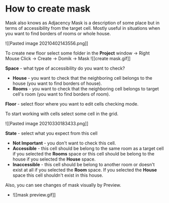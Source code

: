 # How to create mask

Mask also knows as Adjacency Mask is a description of some place but in terms of accessibility from the target cell. Mostly useful in situations when you want to find borders of rooms or whole house.

![[Pasted image 20210402143556.png]]

To create new floor select some folder in the **Project** window -> Right Mouse Click -> Create -> Domik -> Mask
![[create mask.gif]]


 **Space** - what type of accessibility do you want to check?
- **House** - you want to check that the neighboring cell belongs to the house (you want to find borders of house).
- **Rooms** - you want to check that the neighboring cell belongs to target cell's room (you want to find borders of room).

**Floor** -  select floor where you want to edit cells checking mode.
 
To start working with cells select some cell in the grid.

![[Pasted image 20210330183433.png]]

**State** - select what you expect from this cell
-	**Not Important** - you don't want to check this cell.
-	**Accessible** - this cell should be belong to the same room as a target cell if you selected the **Rooms** space or this cell should be belong to the house if you selected the **House** space.
-	**Inaccessible** - this cell should be belong to another room or doesn't exist at all if you selected the **Room** space. If you selected the **House** space this cell shouldn't exist in this house. 

Also, you can see changes of mask visually by Preview.

-	![[mask preview.gif]]